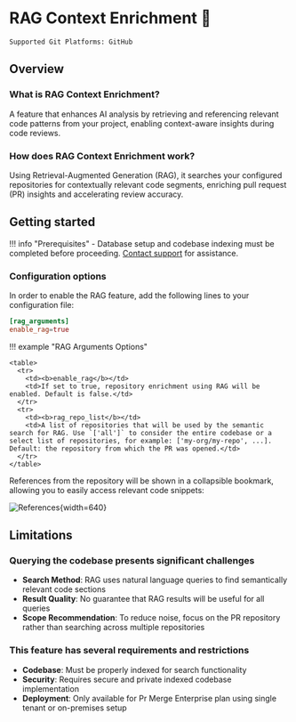 # RAG Context Enrichment 💎

`Supported Git Platforms: GitHub`

## Overview

### What is RAG Context Enrichment?

A feature that enhances AI analysis by retrieving and referencing relevant code patterns from your project, enabling context-aware insights during code reviews.

### How does RAG Context Enrichment work?

Using Retrieval-Augmented Generation (RAG), it searches your configured repositories for contextually relevant code segments, enriching pull request (PR) insights and accelerating review accuracy.

## Getting started

!!! info "Prerequisites"
    - Database setup and codebase indexing must be completed before proceeding. [Contact support](https://www.khulnasoft.com/contact/) for assistance.

### Configuration options

In order to enable the RAG feature, add the following lines to your configuration file:
``` toml
[rag_arguments]
enable_rag=true
```

!!! example "RAG Arguments Options"

    <table>
      <tr>
        <td><b>enable_rag</b></td>
        <td>If set to true, repository enrichment using RAG will be enabled. Default is false.</td>
      </tr>
      <tr>
        <td><b>rag_repo_list</b></td>
        <td>A list of repositories that will be used by the semantic search for RAG. Use `['all']` to consider the entire codebase or a select list of repositories, for example: ['my-org/my-repo', ...]. Default: the repository from which the PR was opened.</td>
      </tr>
    </table>


References from the repository will be shown in a collapsible bookmark, allowing you to easily access relevant code snippets:

![References](https://khulnasoft/images/pr_insight/rag_context_enrichment_references.png){width=640}

## Limitations

### Querying the codebase presents significant challenges
- **Search Method**: RAG uses natural language queries to find semantically relevant code sections
- **Result Quality**: No guarantee that RAG results will be useful for all queries
- **Scope Recommendation**: To reduce noise, focus on the PR repository rather than searching across multiple repositories

### This feature has several requirements and restrictions
- **Codebase**: Must be properly indexed for search functionality
- **Security**: Requires secure and private indexed codebase implementation
- **Deployment**: Only available for Pr Merge Enterprise plan using single tenant or on-premises setup
